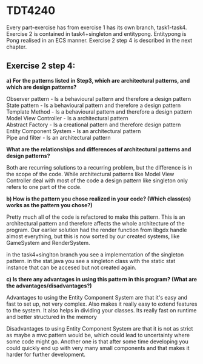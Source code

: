 # TDT4240
Every part-exercise has from exercise 1 has its own branch, task1-task4.  
Exercise 2 is contained in task4+singleton and entitypong. Entitypong is Pong realised in an ECS manner. Exercise 2 step 4 is described in the next chapter.


## Exercise 2 step 4:

**a) For the patterns listed in Step3, which are architectural patterns, and which are design patterns?**

Observer pattern - Is a behavioural pattern and therefore a design pattern  
State pattern - Is a behavioural pattern and therefore a design pattern  
Template Method - Is a behavioural pattern and therefore a design pattern  
Model View Controller - Is a architectural pattern  
Abstract Factory - Is a creational pattern and therefore design pattern  
Entity Component System - Is an architectural pattern  
Pipe and filter - Is an architectural pattern  

**What are the relationships and differences of architectural patterns and design patterns?**

Both are recurring solutions to a recurring problem, but the difference is in the scope of the code. While architectural patterns like Model View Controller deal with most of the code a design pattern like singleton only refers to one part of the code.

**b) How is the pattern you chose realized in your code? (Which class(es) works as the pattern you chose?)**

Pretty much all of the code is refactored to make this pattern. This is an architectural pattern and therefore affects the whole architecture of the program. Our earlier solution had the render function from libgdx handle almost everything, but this is now sorted by our created systems, like GameSystem and RenderSystem.

in the task4+singlton branch you see a implementation of the singleton pattern. in the stat.java you see a singleton class with the static stat instance that can be accesed but not created again.

**c) Is there any advantages in using this pattern in this program? (What are the advantages/disadvantages?)**

Advantages to using the Entity Component System are that it's easy and fast to set up, not very complex. Also makes it really easy to extend features to the system. It also helps in dividing your classes. Its really fast on runtime and better structured in the memory

Disadvantages to using Entity Component System are that it is not as strict as maybe a mvc pattern would be, which could lead to uncertainty where some code might go. Another one is that after some time developing you could quickly end up with very many small components and that makes it harder for further development.
